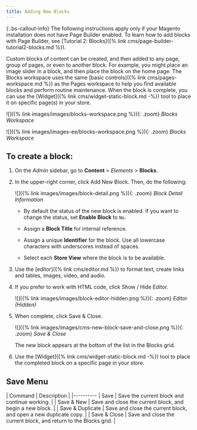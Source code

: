 ```yaml
---
title: Adding New Blocks
---
```

<!--{% if "Default.EE-B2B" contains site.edition %}-->

{:.bs-callout-info}
The following instructions apply only if your Magento installation does not have Page Builder enabled. To learn how to add blocks with Page Builder, see [Tutorial 2: Blocks]({% link cms/page-builder-tutorial2-blocks.md %}).
<!--{% endif %}-->

Custom blocks of content can be created, and then added to any page, group of pages, or even to another block. For example, you might place an image slider in a block, and then place the block on the home page. The Blocks workspace uses the same [basic controls]({% link cms/pages-workspace.md %}) as the Pages workspace to help you find available blocks and perform routine maintenance. When the block is complete, you can use the [Widget]({% link cms/widget-static-block.md -%}) tool to place it on specific page(s) in your store.

<!--{% if "Default.CE Only" contains site.edition %}-->
![]({% link images/images/blocks-workspace.png %}){: .zoom}
_Blocks Workspace_
<!--{% endif %}-->
<!--{% if "Default.EE-B2B" contains site.edition %}-->
![]({% link images/images-ee/blocks-workspace.png %}){: .zoom}
_Blocks Workspace_
<!--{% endif %}-->

## To create a block:

1. On the _Admin_ sidebar, go to **Content** > _Elements_ > **Blocks**.

1. In the upper-right corner, click <span class="btn">Add New Block</span>. Then, do the following:

   ![]({% link images/images/block-detail.png %}){: .zoom}
   _Block Detail Information_

   - By default the status of the new block is enabled. If you want to change the status, set **Enable Block** to `No`.

   - Assign a **Block Title** for internal reference.

   - Assign a unique **Identifier** for the block. Use all lowercase characters with underscores instead of spaces.

   - Select each **Store View** where the block is to be available.

1.  Use the [editor]({% link cms/editor.md %}) to format text, create links and tables, images, video, and audio.

1.  If you prefer to work with HTML code, click <span class="btn">Show / Hide Editor</span>.

    ![]({% link images/images/block-editor-hidden.png %}){: .zoom}
    _Editor (Hidden)_

1. When complete, click <span class="btn">Save & Close</span>.

    ![]({% link images/images/cms-new-block-save-and-close.png %}){: .zoom}
    _Save & Close_

    The new block appears at the bottom of the list in the Blocks grid.

1. Use the [Widget]({% link cms/widget-static-block.md -%}) tool to place the completed block on a specific page in your store.

## Save Menu

| Command | Description |
|----------
| Save | Save the current block and continue working. |
| Save & New | Save and close the current block, and begin a new block. |
| Save & Duplicate | Save and close the current block, and open a new duplicate copy. |
| Save & Close | Save and close the current block, and return to the Blocks grid. |
